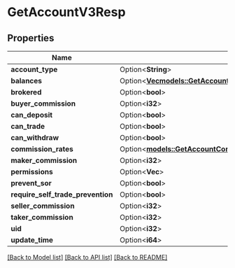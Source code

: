# GetAccountV3Resp

## Properties

Name | Type | Description | Notes
------------ | ------------- | ------------- | -------------
**account_type** | Option<**String**> |  | [optional]
**balances** | Option<[**Vec<models::GetAccountSnapshotV1RespSnapshotVosInnerDataBalancesInner>**](GetAccountSnapshotV1Resp_snapshotVos_inner_data_balances_inner.md)> |  | [optional]
**brokered** | Option<**bool**> |  | [optional]
**buyer_commission** | Option<**i32**> |  | [optional]
**can_deposit** | Option<**bool**> |  | [optional]
**can_trade** | Option<**bool**> |  | [optional]
**can_withdraw** | Option<**bool**> |  | [optional]
**commission_rates** | Option<[**models::GetAccountCommissionV3RespStandardCommission**](GetAccountCommissionV3Resp_standardCommission.md)> |  | [optional]
**maker_commission** | Option<**i32**> |  | [optional]
**permissions** | Option<**Vec<String>**> |  | [optional]
**prevent_sor** | Option<**bool**> |  | [optional]
**require_self_trade_prevention** | Option<**bool**> |  | [optional]
**seller_commission** | Option<**i32**> |  | [optional]
**taker_commission** | Option<**i32**> |  | [optional]
**uid** | Option<**i32**> |  | [optional]
**update_time** | Option<**i64**> |  | [optional]

[[Back to Model list]](../README.md#documentation-for-models) [[Back to API list]](../README.md#documentation-for-api-endpoints) [[Back to README]](../README.md)


